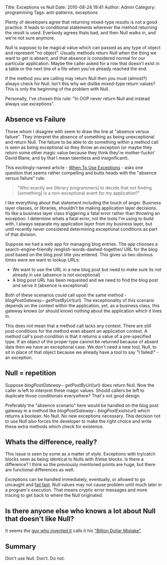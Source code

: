 Title: Exceptions vs Null
Date: 2010-08-24 19:41
Author: Admin
Category: programming
Tags: anti-patterns, exceptions

Plenty of developers agree that returning mixed-type results is not a
good practice. It leads to conditional statements wherever the method
returning the result is used. Everbody agrees thats bad, and then Null
walks in, and we're not sure anymore.

Null is suppose to be magical value which can passed as any type of
object and represent "no object". Usually methods return Null when the
thing we want to get is absent, and that absence is considered normal
for our particular application. Maybe the caller asked for a row that
doesn't exist in a table or the next line of a file when you've already
reached the end.

If the method you are calling may return Null then you must (almost?)
always check for Null. Isn't this why we dislike mixed-type return
values? This is only the beginning of the problem with Null.

Personally, I've chosen this rule: "In OOP never return Null and instead
always use exceptions".

## Absence vs Failure

Those whom I disagree with seem to draw the line at "absence versus
failure". They interpret the absence of something as being unexceptional
and return Null. The failure to be able to do something within a method
call is seen as being exceptional so they throw an exception (or maybe
they return some other magic value because they think they're
mother-fuckin' David Blane, and by that I mean talentless and
insignificant).

This excitingly-named article - [When To Use Exceptions][] - asks one
question that seems rather compelling and butts heads with the "absence
versus failure" rule:

> "Who exactly are [library programmers] to decide that not finding
> [something] is a non-exceptional event for my application?"

I like everything about that statement including the touch of anger.
Business layer classes, or libraries, shouldn't be making application
layer decisions. Its like a business layer class triggering a fatal
error rather than throwing an exception. I determine whats a fatal
error, not the tools I'm using to build with. I always separate my
application layer from my business layer, but until recently never
considered determining exceptional conditions as part of that division.

Suppose we had a web app for managing blog entries. The app chooses a
search-engine-friendly /english-words-dashed-together/ URL for the blog
post based on the blog post title you entered. This gives us two obvious
times were we want to lookup URLs:

-   We want to use the URL in a new blog post but need to make sure its
    not already in use (absence is not exceptional)
-   A blog post URL has been requested and we need to find the blog post
    and serve it (absence is exceptional)

Both of these scenarios could call upon the same method -
$blogPostGateway-\>getPostByUrl($url). The exceptionality of this
scenario depends on the context within the application, yet, as a
business class, this gateway knows (or should know) nothing about the
application which it lives in.

This does not mean that a method call lacks any context. There are still
post-conditions for the method even absent an application context. A
method call's post-condition is that it returns a value of a
pre-specified type. If an object of the proper type cannot be returned
because of absent data then we have an exceptional case. We don't need a
new tool, Null, to sit in place of that object because we already have a
tool to say "I failed!" - an exception.

## Null = repetition

Suppose $blogPostGateway-\>getPostByUrl($url) does return Null. Now
the caller is left to interpret these magic values. Should callers be
left to duplicate those conditionals everywhere? That's not good design.

Preferably the "absence scenario" here would be handled on the blog post
gateway in a method like $blogPostGateway-\>blogPostExists($url) which
returns a boolean. No Null. No new exceptions necessary. This decision
not to use Null also forces the developer to make the right choice and
write these extra methods which check for existence.

## Whats the difference, really?

This issue is seen by some as a matter of style. Exceptions with
try/catch blocks seen as being identical to Nulls with if/else blocks.
Is there a difference? I think so the previously mentioned points are
huge, but there are functional differences as well.

Exceptions can be handled immediately, eventually, or allowed to go
uncaught and [fail fast][]. Null values may not cause problem until much
later in a program's execution. That means cryptic error messages and
more tracing to get back to where the Null originated.

## Is there anyone else who knows a lot about Null that doesn't like Null?

It seems the [guy who invented it][] calls it his ["Billion Dollar
Mistake"][].

## Summary

Don't use Null. Don't. Do not.

[When To Use Exceptions]: http://barelyenough.org/blog/2007/11/when-to-use-exceptions/
  [fail fast]: http://www.martinfowler.com/ieeeSoftware/failFast.pdf
  [guy who invented it]: http://qconlondon.com/london-2009/presentation/Null+References%3A+The+Billion+Dollar+Mistake
  ["Billion Dollar Mistake"]: http://www.infoq.com/presentations/Null-References-The-Billion-Dollar-Mistake-Tony-Hoare
